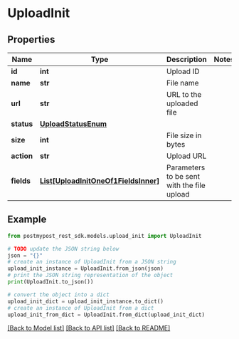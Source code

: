 # UploadInit


## Properties

Name | Type | Description | Notes
------------ | ------------- | ------------- | -------------
**id** | **int** | Upload ID | 
**name** | **str** | File name | 
**url** | **str** | URL to the uploaded file | 
**status** | [**UploadStatusEnum**](UploadStatusEnum.md) |  | 
**size** | **int** | File size in bytes | 
**action** | **str** | Upload URL | 
**fields** | [**List[UploadInitOneOf1FieldsInner]**](UploadInitOneOf1FieldsInner.md) | Parameters to be sent with the file upload | 

## Example

```python
from postmypost_rest_sdk.models.upload_init import UploadInit

# TODO update the JSON string below
json = "{}"
# create an instance of UploadInit from a JSON string
upload_init_instance = UploadInit.from_json(json)
# print the JSON string representation of the object
print(UploadInit.to_json())

# convert the object into a dict
upload_init_dict = upload_init_instance.to_dict()
# create an instance of UploadInit from a dict
upload_init_from_dict = UploadInit.from_dict(upload_init_dict)
```
[[Back to Model list]](../README.md#documentation-for-models) [[Back to API list]](../README.md#documentation-for-api-endpoints) [[Back to README]](../README.md)


